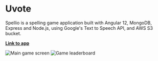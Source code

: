 # Uvote

Spellio is a spelling game application built with Angular 12, MongoDB, Express and Node.js, using Google's Text to Speech API, and AWS S3 bucket.

**[Link to app](https://spellio-app.herokuapp.com/)**

![Main game screen](https://i.imgur.com/JNJI4tH.png)
![Game leaderboard](https://i.imgur.com/wp4ugz1.png)


